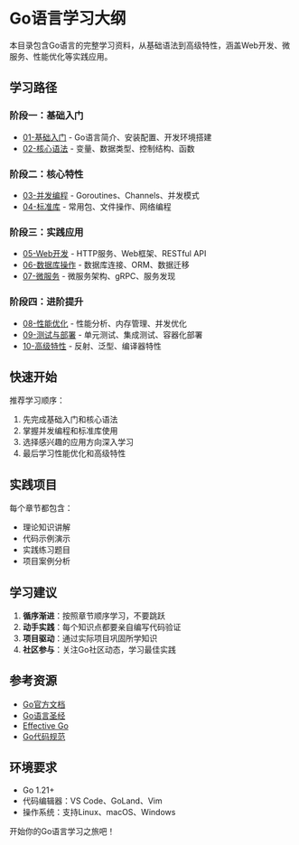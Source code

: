 # Go语言学习大纲

本目录包含Go语言的完整学习资料，从基础语法到高级特性，涵盖Web开发、微服务、性能优化等实践应用。

## 学习路径

### 阶段一：基础入门
- [01-基础入门](./01-基础入门/README.md) - Go语言简介、安装配置、开发环境搭建
- [02-核心语法](./02-核心语法/README.md) - 变量、数据类型、控制结构、函数

### 阶段二：核心特性
- [03-并发编程](./03-并发编程/README.md) - Goroutines、Channels、并发模式
- [04-标准库](./04-标准库/README.md) - 常用包、文件操作、网络编程

### 阶段三：实践应用
- [05-Web开发](./05-Web开发/README.md) - HTTP服务、Web框架、RESTful API
- [06-数据库操作](./06-数据库操作/README.md) - 数据库连接、ORM、数据迁移
- [07-微服务](./07-微服务/README.md) - 微服务架构、gRPC、服务发现

### 阶段四：进阶提升
- [08-性能优化](./08-性能优化/README.md) - 性能分析、内存管理、并发优化
- [09-测试与部署](./09-测试与部署/README.md) - 单元测试、集成测试、容器化部署
- [10-高级特性](./10-高级特性/README.md) - 反射、泛型、编译器特性

## 快速开始

推荐学习顺序：
1. 先完成基础入门和核心语法
2. 掌握并发编程和标准库使用
3. 选择感兴趣的应用方向深入学习
4. 最后学习性能优化和高级特性

## 实践项目

每个章节都包含：
- 理论知识讲解
- 代码示例演示
- 实践练习题目
- 项目案例分析

## 学习建议

1. **循序渐进**：按照章节顺序学习，不要跳跃
2. **动手实践**：每个知识点都要亲自编写代码验证
3. **项目驱动**：通过实际项目巩固所学知识
4. **社区参与**：关注Go社区动态，学习最佳实践

## 参考资源

- [Go官方文档](https://golang.org/doc/)
- [Go语言圣经](https://gopl.io/)
- [Effective Go](https://golang.org/doc/effective_go.html)
- [Go代码规范](https://github.com/golang/go/wiki/CodeReviewComments)

## 环境要求

- Go 1.21+
- 代码编辑器：VS Code、GoLand、Vim
- 操作系统：支持Linux、macOS、Windows

开始你的Go语言学习之旅吧！